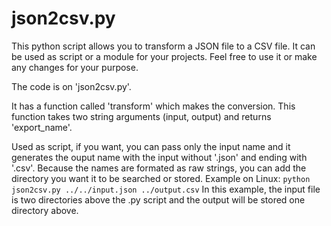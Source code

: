 # json2csv.py
This python script allows you to transform a JSON file to a CSV file. It can be used as script or a module for your projects.
Feel free to use it or make any changes for your purpose.

The code is on 'json2csv.py'.

It has a function called 'transform' which makes the conversion. This function takes two string arguments (input, output) and returns 'export_name'.

Used as script, if you want, you can pass only the input name and it generates the ouput name with the input without '.json' and ending with '.csv'.
Because the names are formated as raw strings, you can add the directory you want it to be searched or stored. Example on Linux:
```python json2csv.py ../../input.json ../output.csv```
In this example, the input file is two directories above the .py script and the output will be stored one directory above.
